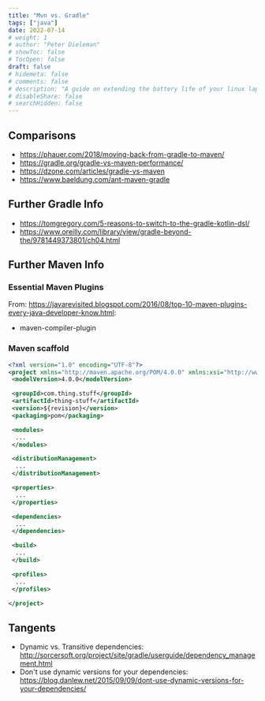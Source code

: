 ```yaml
---
title: "Mvn vs. Gradle"
tags: ["java"]
date: 2022-07-14
# weight: 1
# author: "Peter Dieleman"
# showToc: false
# TocOpen: false
draft: false
# hidemeta: false
# comments: false
# description: "A guide on extending the battery life of your linux laptop"
# disableShare: false
# searchHidden: false
---
```


## Comparisons

- <https://phauer.com/2018/moving-back-from-gradle-to-maven/>
- <https://gradle.org/gradle-vs-maven-performance/>
- <https://dzone.com/articles/gradle-vs-maven>
- <https://www.baeldung.com/ant-maven-gradle>

## Further Gradle Info

- <https://tomgregory.com/5-reasons-to-switch-to-the-gradle-kotlin-dsl/>
- <https://www.oreilly.com/library/view/gradle-beyond-the/9781449373801/ch04.html>

## Further Maven Info

### Essential Maven Plugins

From: <https://javarevisited.blogspot.com/2016/08/top-10-maven-plugins-every-java-developer-know.html>:

- maven-compiler-plugin

### Maven scaffold

```xml
<?xml version="1.0" encoding="UTF-8"?>
<project xmlns="http://maven.apache.org/POM/4.0.0" xmlns:xsi="http://www.w3.org/2001/XMLSchema-instance" xsi:schemaLocation="http://maven.apache.org/POM/4.0.0  https://maven.apache.org/xsd/maven-4.0.0.xsd">
 <modelVersion>4.0.0</modelVersion>

 <groupId>com.thing.stuff</groupId>
 <artifactId>thing-stuff</artifactId>
 <version>${revision}</version>
 <packaging>pom</packaging>

 <modules>
  ...
 </modules>

 <distributionManagement>
  ...
 </distributionManagement>

 <properties>
  ...
 </properties>

 <dependencies>
  ...
 </dependencies>

 <build>
  ...
 </build>

 <profiles>
  ...
 </profiles>

</project>
```

## Tangents

- Dynamic vs. Transitive dependencies: <http://sorcersoft.org/project/site/gradle/userguide/dependency_management.html>
- Don't use dynamic versions for your dependencies: <https://blog.danlew.net/2015/09/09/dont-use-dynamic-versions-for-your-dependencies/>
